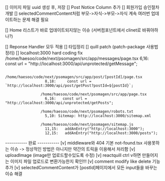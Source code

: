 [] 이미지 파일 uuid 생성 후, 저장
[] Post Notice Column 추가
[] 회원가입 승인절차 개발
[] selectedCommentContent처럼 부모->자식->부모->자식 계속 여러번 업데이트하는 문제 해결 필요



[] Home 리스트가 바로 업데이트되지않는 이슈 (서버컴포넌트에서 clinet로 바꿔야하나?)



[] Reponse Handler 모두 적용
[] 타입정리
[] quill patch (patch-package 사용법 정리)
[] localhost:3000 hard coding fix
                    /home/haesoo/code/next/psomagen/src/app/messages/page.tsx
                      6,16:   const url = "http://localhost:3000/api/unprotected/getMessage";

                    /home/haesoo/code/next/psomagen/src/app/post/[postId]/page.tsx
                      8,18:     const url = `http://localhost:3000/api/post/getPost?postId=${postId}`;

                    /home/haesoo/code/next/psomagen/src/app/page.tsx
                      6,16:   const url = "http://localhost:3000/api/unprotected/getPosts";

                    /home/haesoo/code/next/psomagen/robots.txt
                      5,10: Sitemap: http://localhost:3000/sitemap.xml

                    /home/haesoo/code/next/psomagen/sitemap.js
                      11,15:   addAnEntry("http://localhost:3000");
                      12,15:   addAnEntry("http://localhost:3000/posts");








  ----------- 완료 -----------
[v] middleware와 404 기본 not-found.tsx 사용못하는 이슈 -> 정상적인 방법은 아니지만 약간의 트릭을 이용해서 처리함
[v] uploadImage (image만 업로드할수있도록 수정)
[v] reactquill ctrl v하면 만들어지는 이미지 파일 업로드로 변환가능한지 확인!!!
[v] comment modify like delete 기능 추가
[v] selectedCommentContent가 [postId]페이지에서 모든 input들을 바꾸는 이슈 해결